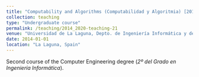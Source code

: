 ```yaml
---
title: "Computability and Algorithms (Computabilidad y Algoritmia) [2014-2020, 2022-]"
collection: teaching
type: "Undergraduate course"
permalink: /teaching/2014_2020-teaching-21
venue: "Universidad de La Laguna, Depto. de Ingeniería Informática y de Sistemas"
date: 2014-01-01
location: "La Laguna, Spain"
---
```

Second course of the Computer Engineering degree (_2º del Grado en Ingeniería Informática_).